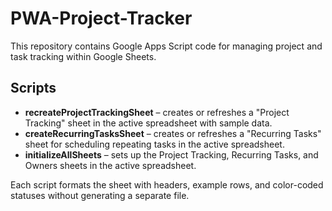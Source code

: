 # PWA-Project-Tracker

This repository contains Google Apps Script code for managing project and task tracking within Google Sheets.

## Scripts

- **recreateProjectTrackingSheet** – creates or refreshes a "Project Tracking" sheet in the active spreadsheet with sample data.
- **createRecurringTasksSheet** – creates or refreshes a "Recurring Tasks" sheet for scheduling repeating tasks in the active spreadsheet.
- **initializeAllSheets** – sets up the Project Tracking, Recurring Tasks, and Owners sheets in the active spreadsheet.

Each script formats the sheet with headers, example rows, and color-coded statuses without generating a separate file.
